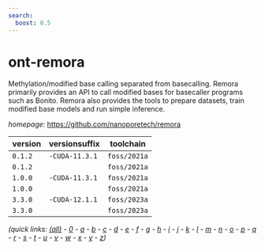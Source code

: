 ```yaml
---
search:
  boost: 0.5
---
```

# ont-remora

Methylation/modified base calling separated from basecalling. Remora primarily provides an API to call modified bases for basecaller programs such as Bonito. Remora also provides the tools to prepare datasets, train modified base models and run simple inference.

*homepage*: <https://github.com/nanoporetech/remora>

version | versionsuffix | toolchain
--------|---------------|----------
``0.1.2`` | ``-CUDA-11.3.1`` | ``foss/2021a``
``0.1.2`` |  | ``foss/2021a``
``1.0.0`` | ``-CUDA-11.3.1`` | ``foss/2021a``
``1.0.0`` |  | ``foss/2021a``
``3.3.0`` | ``-CUDA-12.1.1`` | ``foss/2023a``
``3.3.0`` |  | ``foss/2023a``


*(quick links: [(all)](../index.md) - [0](../0/index.md) - [a](../a/index.md) - [b](../b/index.md) - [c](../c/index.md) - [d](../d/index.md) - [e](../e/index.md) - [f](../f/index.md) - [g](../g/index.md) - [h](../h/index.md) - [i](../i/index.md) - [j](../j/index.md) - [k](../k/index.md) - [l](../l/index.md) - [m](../m/index.md) - [n](../n/index.md) - [o](../o/index.md) - [p](../p/index.md) - [q](../q/index.md) - [r](../r/index.md) - [s](../s/index.md) - [t](../t/index.md) - [u](../u/index.md) - [v](../v/index.md) - [w](../w/index.md) - [x](../x/index.md) - [y](../y/index.md) - [z](../z/index.md))*

